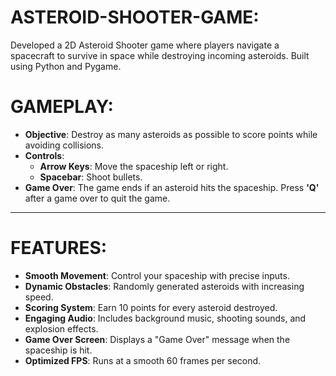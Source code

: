# ASTEROID-SHOOTER-GAME:
Developed a 2D Asteroid Shooter game where players navigate a spacecraft to survive in space while destroying incoming asteroids. Built using Python and Pygame.
# GAMEPLAY:

- **Objective**: Destroy as many asteroids as possible to score points while avoiding collisions.
- **Controls**:
  - **Arrow Keys**: Move the spaceship left or right.
  - **Spacebar**: Shoot bullets.
- **Game Over**: The game ends if an asteroid hits the spaceship. Press **'Q'** after a game over to quit the game.

---

# FEATURES:

- **Smooth Movement**: Control your spaceship with precise inputs.
- **Dynamic Obstacles**: Randomly generated asteroids with increasing speed.
- **Scoring System**: Earn 10 points for every asteroid destroyed.
- **Engaging Audio**: Includes background music, shooting sounds, and explosion effects.
- **Game Over Screen**: Displays a "Game Over" message when the spaceship is hit.
- **Optimized FPS**: Runs at a smooth 60 frames per second.
